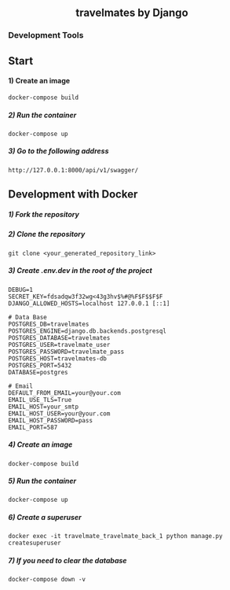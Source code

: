 <h2 align="center">travelmates by Django</h2>

### Development Tools
## Start

#### 1) Create an image

    docker-compose build

##### 2) Run the container

    docker-compose up
    
##### 3) Go to the following address

    http://127.0.0.1:8000/api/v1/swagger/

## Development with Docker

##### 1) Fork the repository

##### 2) Clone the repository

    git clone <your_generated_repository_link>

##### 3) Create .env.dev in the root of the project

    DEBUG=1
    SECRET_KEY=fdsadqw3f32wg<43g3hv$%#@%F$F$$F$F
    DJANGO_ALLOWED_HOSTS=localhost 127.0.0.1 [::1]
    
    # Data Base
    POSTGRES_DB=travelmates
    POSTGRES_ENGINE=django.db.backends.postgresql
    POSTGRES_DATABASE=travelmates
    POSTGRES_USER=travelmate_user
    POSTGRES_PASSWORD=travelmate_pass
    POSTGRES_HOST=travelmates-db
    POSTGRES_PORT=5432
    DATABASE=postgres

    # Email
    DEFAULT_FROM_EMAIL=your@your.com
    EMAIL_USE_TLS=True
    EMAIL_HOST=your_smtp
    EMAIL_HOST_USER=your@your.com
    EMAIL_HOST_PASSWORD=pass
    EMAIL_PORT=587
    
##### 4) Create an image

    docker-compose build

##### 5) Run the container

    docker-compose up
    
##### 6) Create a superuser

    docker exec -it travelmate_travelmate_back_1 python manage.py createsuperuser
                                                        
##### 7) If you need to clear the database

    docker-compose down -v

